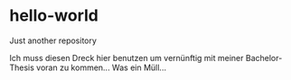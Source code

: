 # hello-world
Just another repository

Ich muss diesen Dreck hier benutzen um vernünftig mit meiner Bachelor-Thesis voran zu kommen... Was ein Müll...
